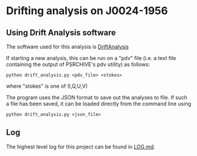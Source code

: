 # Drifting analysis on J0024-1956

## Using Drift Analysis software

The software used for this analysis is [DriftAnalysis](https://github.com/robotopia/drift_analysis)

If starting a new analysis, this can be run on a "pdv" file (i.e. a text file containing the output of PSRCHIVE's pdv utility) as follows:

    python drift_analysis.py <pdv_file> <stokes>
    
where "stokes" is one of (I,Q,U,V)

The program uses the JSON format to save out the analyses to file. If such a file has been saved, it can be loaded directly from the command line using

    python drift_analysis.py <json_file>

## Log

The highest level log for this project can be found in [LOG.md](LOG.md).
